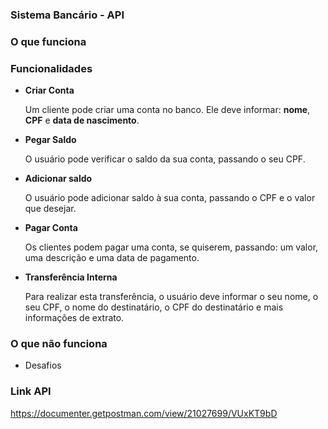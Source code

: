 ### Sistema Bancário - API

### O que funciona
### Funcionalidades

- **Criar Conta**
    
    Um cliente pode criar uma conta no banco. Ele deve informar: **nome**, **CPF** e **data de nascimento**.
    
- **Pegar Saldo**
    
    O usuário pode verificar o saldo da sua conta, passando o seu CPF. 
    
- **Adicionar saldo**
    
    O usuário pode adicionar saldo à sua conta, passando o CPF e o valor que desejar.
    
- **Pagar Conta**
    
    Os clientes podem pagar uma conta, se quiserem, passando: um valor, uma descrição e uma data de pagamento.
    
- **Transferência Interna**
    
    Para realizar esta transferência, o usuário deve informar o seu nome, o seu CPF, o nome do destinatário, o CPF do destinatário e mais informações de extrato.

### O que não funciona
- Desafios


### Link API
https://documenter.getpostman.com/view/21027699/VUxKT9bD